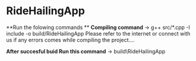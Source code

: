 # RideHailingApp


**Run the folowing commands **
**Compiling command** -> g++ src/*.cpp -I include -o build/RideHailingApp
Please refer to the internet or connect with us if any errors comes while compiling the project....

**After succesful buid Run this command** -> build\RideHailingApp
